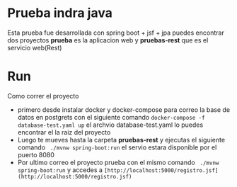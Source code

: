 # Prueba indra java

Esta prueba fue desarrollada con spring boot + jsf + jpa
puedes encontrar dos proyectos **prueba** es la aplicacion web y **pruebas-rest** que es el servicio web(Rest)

# Run

Como correr el proyecto
- primero desde instalar docker y docker-compose para correo la base de datos en postgrets con el siguiente comando `docker-compose -f database-test.yaml up` el archvio database-test.yaml lo puedes encontrar el la raiz del proyecto
- Luego te mueves hasta la carpeta **pruebas-rest** y ejecutas el siguiente comando ` ./mvnw spring-boot:run` el servio estara disponible por el puerto 8080
- Por ultimo correo el proyecto prueba con el mismo comando ` ./mvnw spring-boot:run` y accedes a `[http://localhost:5000/registro.jsf](http://localhost:5000/registro.jsf)` 